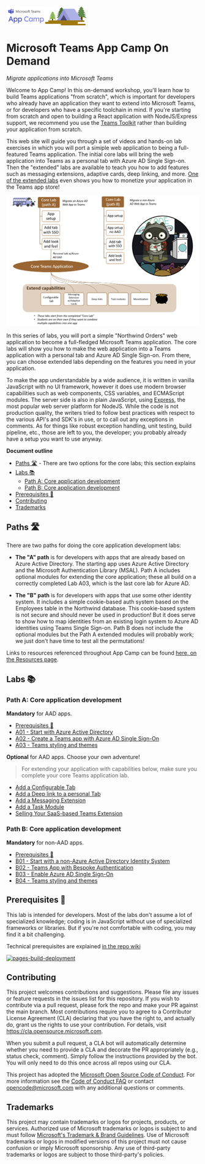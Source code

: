 ![Teams App Camp](./assets/code-lab-banner.png)

# Microsoft Teams App Camp On Demand

_Migrate applications into Microsoft Teams_

Welcome to App Camp! In this on-demand workshop, you'll learn how to build Teams applications "from scratch", which is important for developers who already have an application they want to extend into Microsoft Teams, or for developers who have a specific toolchain in mind. If you're starting from scratch and open to building a React application with NodeJS/Express support, we recommend you use the [Teams Toolkit](https://docs.microsoft.com/en-us/microsoftteams/platform/toolkit/visual-studio-code-overview) rather than building your application from scratch.

This web site will guide you through a set of videos and hands-on lab exercises in which you will port a simiple web application to being a full-featured Teams application. The initial core labs will bring the web application into Teams as a personal tab with Azure AD Single Sign-on. Then the "extended" labs are available to teach you how to add features such as messaging extensions, adaptive cards, deep linking, and more. [One of the extended labs](./aad/Monetization.md) even shows you how to monetize your application in the Teams app store!


![app-camp](./assets/appcamp-readme.png)

In this series of labs, you will port a simple "Northwind Orders" web application to become a full-fledged Microsoft Teams application. The core labs will show you how to make the web application into a Teams application with a personal tab and Azure AD Single Sign-on. From there, you can choose extended labs depending on the features you need in your application.

To make the app understandable by a wide audience, it is written in vanilla JavaScript with no UI framework, however it does use modern browser capabilities such as web components, CSS variables, and ECMAScript modules. The server side is also in plain JavaScript, using [Express](https://expressjs.com/), the most popular web server platform for NodeJS. While the code is not production quality, the writers tried to follow best practices with respect to the various API's and SDK's in use, or to call out any exceptions in comments. As for things like robust exception handling, unit testing, build pipeline, etc., those are left to you, the developer; you probably already have a setup you want to use anyway.

**Document outline**
<!-- no toc -->
- [Paths 🛣️](#paths-️) - There are two options for the core labs; this section explains
- [Labs 📚](#labs)
  - [Path A: Core application development](#path-a-core-application-development)
  - [Path B: Core application development](#path-b-core-application-development)
- [Prerequisites 📃](#prerequisites)
- [Contributing](#contributing)
- [Trademarks](#trademarks)

## Paths 🛣️

There are two paths for doing the core application development labs:

- **The "A" path** is for developers with apps that are already based on Azure Active Directory. The starting app uses Azure Active Directory and the Microsoft Authentication Library (MSAL). Path A includes optional modules for extending the core application; these all build on a correctly completed Lab A03, which is the last core lab for Azure AD.

- **The "B" path** is for developers with apps that use some other identity system. It includes a simple cookie-based auth system based on the Employees table in the Northwind database. This cookie-based system is not secure and should never be used in production! But it does serve to show how to map identities from an existing login system to Azure AD identities using Teams Single Sign-on. Path B does not include the optional modules but the Path A extended modules will probably work; we just don't have time to test all the permutations!

Links to resources referenced throughout App Camp can be found [here, on the Resources page](./docs/Resources.md).

## Labs 📚

### Path A: Core application development

**Mandatory** for AAD apps.


  - [Prerequisites 📃](#prerequisites)
  - [A01 - Start with Azure Active Directory](./aad/A01-begin-app.md)
  - [A02 - Create a Teams app with Azure AD Single Sign-On](./aad/A02-after-teams-sso.md)
  - [A03 - Teams styling and themes](./aad/A03-after-apply-styling.md)

**Optional** for AAD apps. Choose your own adventure! 

> For extending your application with capabilities below, make sure you complete your core Teams application lab.

  - [Add a Configurable Tab](./aad/ConfigurableTab.md)
  - [Add a Deep link to a personal Tab](./aad/Deeplink.md)
  - [Add a Messaging Extension](./aad/MessagingExtension.md)
  - [Add a Task Module ](./aad/TaskModules.md)
  - [Selling Your SaaS-based Teams Extension](./aad/Monetization.md)
   
### Path B: Core application development

**Mandatory** for non-AAD apps.
  
  - [Prerequisites 📃](#prerequisites)
  - [B01 - Start with a non-Azure Active Directory Identity System](.//bespoke/B01-begin-app.md)
  - [B02 - Teams App with Bespoke Authentication](./bespoke/B02-after-teams-login.md)
  - [B03 - Enable Azure AD Single Sign-On](./bespoke/B03-after-teams-sso.md)
  - [B04 - Teams styling and themes](./bespoke/B04-after-apply-styling.md)
  
## Prerequisites 📃 

This lab is intended for developers. Most of the labs don't assume a lot of specialized knowledge; coding is in JavaScript without use of specialized frameworks or libraries. But if you're not comfortable with coding, you may find it a bit challenging.

Technical prerequisites are explained [in the repo wiki](https://github.com/microsoft/app-camp/wiki/Prerequisites)

[![pages-build-deployment](https://github.com/microsoft/app-camp/actions/workflows/pages/pages-build-deployment/badge.svg)](https://github.com/microsoft/app-camp/actions/workflows/pages/pages-build-deployment)

## Contributing

This project welcomes contributions and suggestions. Please file any issues or feature requests in the issues list for this repository. If you wish to contribute via a pull request, please fork the repo and make your PR against the main branch. Most contributions require you to agree to a
Contributor License Agreement (CLA) declaring that you have the right to, and actually do, grant us the rights to use your contribution. For details, visit https://cla.opensource.microsoft.com.

When you submit a pull request, a CLA bot will automatically determine whether you need to provide a CLA and decorate the PR appropriately (e.g., status check, comment). Simply follow the instructions provided by the bot. You will only need to do this once across all repos using our CLA.

This project has adopted the [Microsoft Open Source Code of Conduct](https://opensource.microsoft.com/codeofconduct/). For more information see the [Code of Conduct FAQ](https://opensource.microsoft.com/codeofconduct/faq/) or
contact [opencode@microsoft.com](mailto:opencode@microsoft.com) with any additional questions or comments.

## Trademarks

This project may contain trademarks or logos for projects, products, or services. Authorized use of Microsoft 
trademarks or logos is subject to and must follow 
[Microsoft's Trademark & Brand Guidelines](https://www.microsoft.com/en-us/legal/intellectualproperty/trademarks/usage/general).
Use of Microsoft trademarks or logos in modified versions of this project must not cause confusion or imply Microsoft sponsorship.
Any use of third-party trademarks or logos are subject to those third-party's policies.
